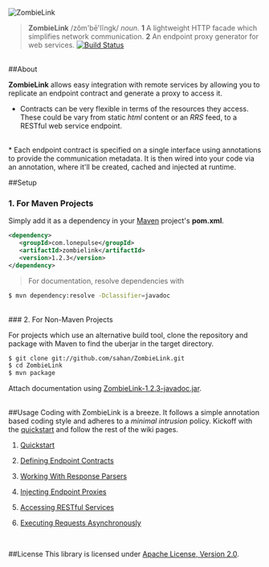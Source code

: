 ![ZombieLink](https://raw.github.com/sahan/ZombieLink/master/logo.png)

> **ZombieLink** /zŏm'bē'lĭngk/ <em>noun.</em> **1** A lightweight HTTP facade 
which simplifies network communication. **2** An endpoint proxy generator for web services. 
[![Build Status](https://travis-ci.org/sahan/ZombieLink.png?branch=master)](https://travis-ci.org/sahan/ZombieLink)

<br/>
##About

**ZombieLink** allows easy integration with remote services by allowing you to replicate an endpoint 
contract and generate a proxy to access it.   

* Contracts can be very flexible in terms of the resources they access. These could be vary from static 
*html* content or an *RRS* feed, to a RESTful web service endpoint.   
<br/>
* Each endpoint contract is specified on a single interface using annotations to provide the communication 
metadata. It is then wired into your code via an annotation, where it'll be created, cached and injected at 
runtime.   
<br/>

##Setup

### 1. For Maven Projects
Simply add it as a dependency in your [Maven](http://maven.apache.org/guides/getting-started/maven-in-five-minutes.html) 
project's **pom.xml**.

```xml
<dependency>
   <groupId>com.lonepulse</groupId>
   <artifactId>zombielink</artifactId>
   <version>1.2.3</version>
</dependency>
```
      
> For documentation, resolve dependencies with   
```bash
$ mvn dependency:resolve -Dclassifier=javadoc
```   
   
<br/>
### 2. For Non-Maven Projects

For projects which use an alternative build tool, clone the repository and package with Maven to find the uberjar 
in the target directory. 

```bash
$ git clone git://github.com/sahan/ZombieLink.git
$ cd ZombieLink
$ mvn package
```
   
Attach documentation using [ZombieLink-1.2.3-javadoc.jar](http://repo1.maven.org/maven2/com/lonepulse/zombielink/1.2.3/zombielink-1.2.3-javadoc.jar).   
<br/>

##Usage
Coding with ZombieLink is a breeze. It follows a simple annotation based coding style 
and adheres to a *minimal intrusion* policy. Kickoff with the [quickstart](https://github.com/sahan/ZombieLink/wiki/Quickstart) 
and follow the rest of the wiki pages. 

1. [Quickstart](https://github.com/sahan/ZombieLink/wiki/Quickstart)

2. [Defining Endpoint Contracts](https://github.com/sahan/ZombieLink/wiki/Defining-Endpoint-Contracts)

3. [Working With Response Parsers](https://github.com/sahan/ZombieLink/wiki/Working-With-Response-Parsers)

4. [Injecting Endpoint Proxies](https://github.com/sahan/ZombieLink/wiki/Injecting-Endpoint-Proxies)

5. [Accessing RESTful Services](https://github.com/sahan/ZombieLink/wiki/Accessing-RESTful-Services)   

6. [Executing Requests Asynchronously](https://github.com/sahan/ZombieLink/wiki/Executing-Requests-Asynchronously)   
<br/>

##License
This library is licensed under [Apache License, Version 2.0](http://www.apache.org/licenses/LICENSE-2.0.html).
